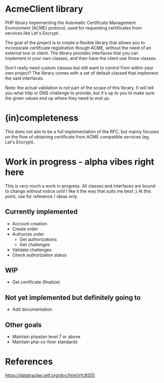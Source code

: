 # AcmeClient library

PHP library implementing the Automatic Certificate Management Environment (ACME) protocol,
used for requesting certificates from services like Let's Encrypt.

The goal of the project is to create a flexible library that allows you to incorporate certificate registration 
though ACME, without the need of an external tool or client. The library provides interfaces that you can implement
in your own classes, and then have the client use those classes. 

Don't really need custom classes but still want to control from within your own project? The library comes with a
set of default classed that implement the said interfaces. 

Note: the actual validation is not part of the scope of this library. It will tell you what http or DNS challenge 
to provide, but it's up to you to make sure the given values end up where they need to end up.

# (in)completeness

This does not aim to be a full implementation of the RFC, but mainly focuses on the flow of obtaining certificate
from ACME compatible services (eg. Let's Encrypt).

# Work in progress - alpha vibes right here

This is very much a work in progress. All classes and interfaces are bound to change without notice
until I like it the way that suits me best ;) At this point, use for reference / ideas only.

## Currently implemented
- Account creation
- Create order
- Authorize order
  - Get authorizations
  - Get challenges
- Validate challenges
- Check authorization status

## WIP
- Get certificate (finalize)

## Not yet implemented but definitely going to
- Add documentation

## Other goals
- Maintain phpstan level 7 or above
- Maintain php-cs-fixer standards

# References
https://datatracker.ietf.org/doc/html/rfc8555
